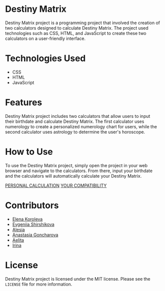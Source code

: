 # Destiny Matrix

Destiny Matrix project is a programming project that involved the creation of two calculators designed to calculate Destiny Matrix. The project used technologies such as CSS, HTML, and JavaScript to create these two calculators on a user-friendly interface.

# Technologies Used

- CSS
- HTML
- JavaScript

# Features

Destiny Matrix project includes two calculators that allow users to input their birthdate and calculate Destiny Matrix. The first calculator uses numerology to create a personalized numerology chart for users, while the second calculator uses astrology to determine the user's horoscope.

# How to Use

To use the Destiny Matrix project, simply open the project in your web browser and navigate to the calculators. From there, input your birthdate and the calculators will automatically calculate your Destiny Matrix.

[PERSONAL CALCULATION](https://berriestime.github.io/DestinyMatrix/)
[YOUR COMPATIBILITY](https://nickel-ink-surgeon.glitch.me)

# Contributors

- [Elena Koroleva](https://github.com/berriestime)
- [Evgeniia Shirshikova](https://github.com/EvgeniiaShirshikova)
- [Alesia](https://github.com/Alesia-15)
- [Anastasia Goncharova](https://github.com/goncharovastacy)
- [Aelita](https://github.com/aelita-dzhafarova)
- [Irina](https://github.com/BarhatovaIrina)

# License

Destiny Matrix project is licensed under the MIT license. Please see the `LICENSE` file for more information.
